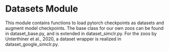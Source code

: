 # Datasets Module

This module contains functions to load pytorch checkpoints as datasets and augment model checkpoints.
The base class for our own zoos can be found in dataset_base.py, and is extended in dataset_simclr.py.
For the zoos by Unterthiner et al., 2020, a dataset wrapper is realized in dataset_google_simclr.py.
